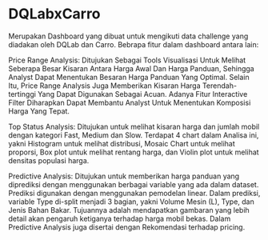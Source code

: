 # DQLabxCarro

Merupakan Dashboard yang dibuat untuk mengikuti data challenge yang diadakan oleh DQLab dan Carro. Bebrapa fitur dalam dashboard antara lain:

Price Range Analysis: Ditujukan Sebagai Tools Visualisasi Untuk Melihat Seberapa Besar Kisaran Antara Harga Awal Dan Harga Panduan, Sehingga Analyst Dapat Menentukan Besaran Harga Panduan Yang Optimal.
Selain Itu,  Price Range Analysis Juga Memberikan Kisaran Harga Terendah-tertinggi Yang Dapat Digunakan Sebagai Acuan.
Adanya Fitur Interactive Filter Diharapkan Dapat Membantu Analyst Untuk Menentukan Komposisi Harga Yang Tepat.


Top Status Analysis: Ditujukan untuk melihat kisaran harga dan jumlah mobil dengan kategori Fast, Medium dan Slow.
Terdapat 4 chart dalam Analisa ini, yakni Histogram untuk melihat distribusi, Mosaic Chart untuk melihat proporsi, Box plot untuk melihat rentang harga, dan Violin plot untuk melihat densitas populasi harga.


Predictive Analysis: Ditujukan untuk memberikan harga panduan yang diprediksi dengan menggunakan berbagai variable yang ada dalam dataset.
Prediksi digunakan dengan menggunakan pemodelan linear.
Dalam prediksi, variable Type di-split menjadi 3 bagian, yakni Volume Mesin (L), Type, dan Jenis Bahan Bakar. Tujuannya adalah mendapatkan gambaran yang lebih detail akan pengaruh ketiganya terhadap harga mobil bekas.
Dalam Predictive Analysis juga disertai dengan Rekomendasi terhadap pricing.

